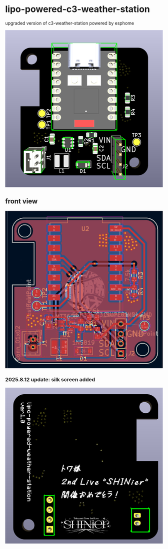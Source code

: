 # lipo-powered-c3-weather-station
upgraded version of c3-weather-station powered by esphome

![image](https://github.com/ky20080819/lipo-powered-c3-weather-station/blob/589e8227600d6df24a920e483f0d24b67e9f2656/image/3d-view-front.png)

## front view
![image](https://github.com/ky20080819/lipo-powered-c3-weather-station/blob/589e8227600d6df24a920e483f0d24b67e9f2656/image/pcb-front.png)

### 2025.8.12 update: silk screen added
![image](https://github.com/ky20080819/lipo-powered-c3-weather-station/blob/2a252a8085f250286b1100daf2fc84deabd44c67/image/3d-view-back-silkscreen.png)
